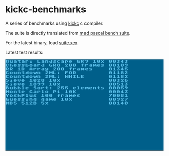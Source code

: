 # kickc-benchmarks

A series of benchmarks using [kickc](https://gitlab.com/camelot/kickc) c compiler.

The suite is directly translated from [mad pascal
bench suite](https://github.com/zbyti/a8-mad-pascal-bench-suite).

For the latest binary, load [suite.xex](bin/suite.xex).

Latest test results:

![suite results](results/suite.png)
